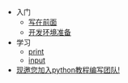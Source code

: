 * 入门
    * [写在前面](README.md)
	* [开发环境准备](guide.md)
* 学习
	* [print](class3.md)
	* [input](class4.md)
* [现邀您加入python教程编写团队!](help.md)